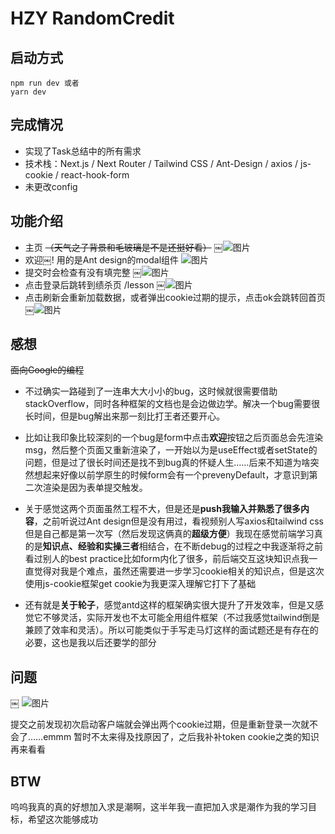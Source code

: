 # HZY RandomCredit
## 启动方式
```
npm run dev 或者
yarn dev
```
## 完成情况
- 实现了Task总结中的所有需求
- 技术栈：Next.js / Next Router / Tailwind CSS / Ant-Design / axios / js-cookie / react-hook-form
- 未更改config
## 功能介绍
- 主页     ~~（天气之子背景和毛玻璃是不是还挺好看）~~
 ￼![图片](assets/IMG_1.png)
- 欢迎￼! 用的是Ant design的modal组件
![图片](assets/IMG_2.png)
- 提交时会检查有没有填完整
 ￼![图片](assets/IMG_3.png)
- 点击登录后跳转到绩杀页 /lesson
￼![图片](assets/IMG_5.png)
- 点击刷新会重新加载数据，或者弹出cookie过期的提示，点击ok会跳转回首页
￼![图片](assets/IMG_6.png)
## 感想
~~面向Google的编程~~
- 不过确实一路碰到了一连串大大小小的bug，这时候就很需要借助stackOverflow，同时各种框架的文档也是会边做边学。解决一个bug需要很长时间，但是bug解出来那一刻比打王者还要开心。

- 比如让我印象比较深刻的一个bug是form中点击**欢迎**按钮之后页面总会先渲染msg，然后整个页面又重新渲染了，一开始以为是useEffect或者setState的问题，但是过了很长时间还是找不到bug真的怀疑人生……后来不知道为啥突然想起来好像以前学原生的时候form会有一个prevenyDefault，才意识到第二次渲染是因为表单提交触发。

- 关于感觉这两个页面虽然工程不大，但是还是**push我输入并熟悉了很多内容**，之前听说过Ant design但是没有用过，看视频别人写axios和tailwind css但是自己都是第一次写（然后发现这俩真的**超级方便**）我现在感觉前端学习真的是**知识点、经验和实操三者**相结合，在不断debug的过程之中我逐渐将之前看过别人的best practice比如form内化了很多，前后端交互这块知识点我一直觉得对我是个难点，虽然还需要进一步学习cookie相关的知识点，但是这次使用js-cookie框架get cookie为我更深入理解它打下了基础
- 还有就是**关于轮子**，感觉antd这样的框架确实很大提升了开发效率，但是又感觉它不够灵活，实际开发也不太可能全用组件框架（不过我感觉tailwind倒是兼顾了效率和灵活）。所以可能类似于手写走马灯这样的面试题还是有存在的必要，这也是我以后还要学的部分

## 问题

￼
![图片](assets/IMG_7.png)

提交之前发现初次启动客户端就会弹出两个cookie过期，但是重新登录一次就不会了……emmm 暂时不太来得及找原因了，之后我补补token cookie之类的知识再来看看
## BTW
呜呜我真的真的好想加入求是潮啊，这半年我一直把加入求是潮作为我的学习目标，希望这次能够成功




